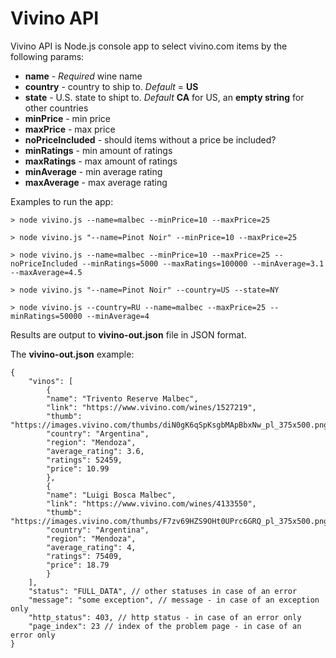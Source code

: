 # Vivino API

Vivino API is Node.js console app to select vivino.com items by the following params:

- **name** - _Required_ wine name
- **country** - country to ship to. _Default_ = **US**
- **state** - U.S. state to shipt to. _Default_ **CA** for US, an **empty string** for other countries
- **minPrice** - min price
- **maxPrice** - max price
- **noPriceIncluded** - should items without a price be included?
- **minRatings** - min amount of ratings
- **maxRatings** - max amount of ratings
- **minAverage** - min average rating
- **maxAverage** - max average rating

Examples to run the app:

`> node vivino.js --name=malbec --minPrice=10 --maxPrice=25`

`> node vivino.js "--name=Pinot Noir" --minPrice=10 --maxPrice=25`

`> node vivino.js --name=malbec --minPrice=10 --maxPrice=25 --noPriceIncluded --minRatings=5000 --maxRatings=100000 --minAverage=3.1 --maxAverage=4.5`

`> node vivino.js "--name=Pinot Noir" --country=US --state=NY`

`> node vivino.js --country=RU --name=malbec --maxPrice=25 --minRatings=50000 --minAverage=4`

Results are output to **vivino-out.json** file in JSON format.

The **vivino-out.json** example:

    {
        "vinos": [
            {
            "name": "Trivento Reserve Malbec",
            "link": "https://www.vivino.com/wines/1527219",
            "thumb": "https://images.vivino.com/thumbs/diN0gK6qSpKsgbMApBbxNw_pl_375x500.png",
            "country": "Argentina",
            "region": "Mendoza",
            "average_rating": 3.6,
            "ratings": 52459,
            "price": 10.99
            },
            {
            "name": "Luigi Bosca Malbec",
            "link": "https://www.vivino.com/wines/4133550",
            "thumb": "https://images.vivino.com/thumbs/F7zv69HZS9OHt0UPrc6GRQ_pl_375x500.png",
            "country": "Argentina",
            "region": "Mendoza",
            "average_rating": 4,
            "ratings": 75409,
            "price": 18.79
            }
        ],
        "status": "FULL_DATA", // other statuses in case of an error
        "message": "some exception", // message - in case of an exception only
        "http_status": 403, // http status - in case of an error only
    	"page_index": 23 // index of the problem page - in case of an error only
    }
